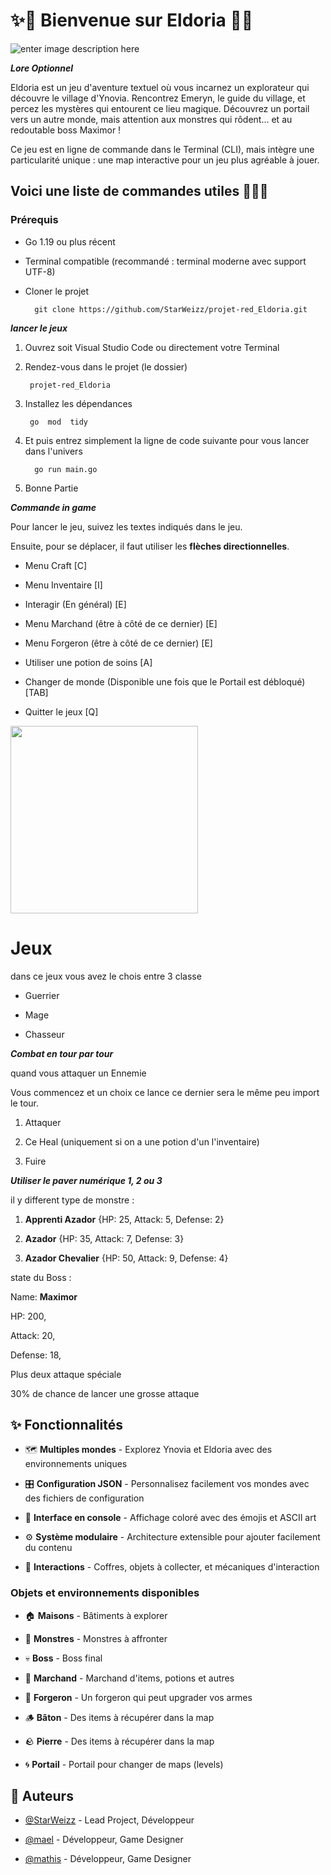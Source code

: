 # ✨🏰 Bienvenue sur Eldoria 🏰✨

![enter image description here](https://videos.openai.com/vg-assets/assets/task_01k5e52ncte16sfyg8tzym9m9y/1758190521_img_0.webp?st=2025-09-18T10:29:56Z&se=2025-09-24T11:29:56Z&sks=b&skt=2025-09-18T10:29:56Z&ske=2025-09-24T11:29:56Z&sktid=a48cca56-e6da-484e-a814-9c849652bcb3&skoid=1af02b11-169c-463d-b441-d2ccfc9f02c8&skv=2019-02-02&sv=2018-11-09&sr=b&sp=r&spr=https,http&sig=LzVwderBp5m3ioIZCQHO87dZ/GD%2b29VAL0I8kClTVVY=&az=oaivgprodscus)
 
***Lore Optionnel***

Eldoria est un jeu d'aventure textuel où vous incarnez un explorateur qui découvre le village d'Ynovia. Rencontrez Emeryn, le guide du village, et percez les mystères qui entourent ce lieu magique. Découvrez un portail vers un autre monde, mais attention aux monstres qui rôdent... et au redoutable boss Maximor !
 
Ce jeu est en ligne de commande dans le Terminal (CLI), mais intègre une particularité unique : une map interactive pour un jeu plus agréable à jouer.
 
## Voici une liste de commandes utiles 🧙🏻‍♂️
 
### Prérequis
 
- Go 1.19 ou plus récent

- Terminal compatible (recommandé : terminal moderne avec support UTF-8)

- Cloner le projet
 
		git clone https://github.com/StarWeizz/projet-red_Eldoria.git
 
***lancer le jeux***
 
1. Ouvrez soit Visual Studio Code ou directement votre Terminal

2. Rendez-vous dans le projet (le dossier)

		projet-red_Eldoria
 
3. Installez les dépendances
 
		go  mod  tidy
 
3. Et puis entrez simplement la ligne de code suivante pour vous lancer dans l'univers
 
		 go run main.go
 
5. Bonne Partie
 
***Commande in game***
 
Pour lancer le jeu, suivez les textes indiqués dans le jeu.
 
Ensuite, pour se déplacer, il faut utiliser les **flèches directionnelles**.
 
- Menu Craft [C]

-  Menu Inventaire [I]

- Interagir (En général) [E]

- Menu Marchand (être à côté de ce dernier)  [E]

- Menu Forgeron (être à côté de ce dernier)  [E]

- Utiliser une potion de soins [A]

- Changer de monde (Disponible une fois que le Portail est débloqué) [TAB]

- Quitter le jeux [Q]
 
 
 
<img src="https://videos.openai.com/vg-assets/assets/task_01k5eb9sgvfvs9y0a1w9505hgg/1758197125_img_1.webp?st=2025-09-18T10:28:20Z&se=2025-09-24T11:28:20Z&sks=b&skt=2025-09-18T10:28:20Z&ske=2025-09-24T11:28:20Z&sktid=a48cca56-e6da-484e-a814-9c849652bcb3&skoid=1af02b11-169c-463d-b441-d2ccfc9f02c8&skv=2019-02-02&sv=2018-11-09&sr=b&sp=r&spr=https,http&sig=d3MmSzFZNKFgh401eWCGEf3srTQMXswBD9wQvq31afU=&az=oaivgprodscus%22" width="300">

 
# Jeux
 
dans ce jeux vous avez le chois entre 3 classe
 
- Guerrier 

- Mage 

- Chasseur
 
***Combat en tour par tour***
 
quand vous attaquer un Ennemie
 
Vous commencez et un choix ce lance ce dernier sera le même peu import le tour.
 
1. Attaquer 

2. Ce Heal (uniquement si on a une potion d'un l'inventaire) 

3. Fuire

***Utiliser le paver numérique 1, 2 ou 3***
 
il y different type de monstre :
 
1. **Apprenti Azador** {HP: 25, Attack: 5, Defense: 2}

2. **Azador** {HP: 35, Attack: 7, Defense: 3}

3. **Azador Chevalier** {HP: 50, Attack: 9, Defense: 4}
 
state du Boss :
 
Name: **Maximor**
 
HP: 200,
 
Attack: 20,
 
Defense: 18,
 
Plus deux attaque spéciale
 
30% de chance de lancer une grosse attaque
 
## ✨ Fonctionnalités
 
-   🗺️  **Multiples mondes**  - Explorez Ynovia et Eldoria avec des environnements uniques

-   🎛️  **Configuration JSON**  - Personnalisez facilement vos mondes avec des fichiers de configuration

-   🎨  **Interface en console**  - Affichage coloré avec des émojis et ASCII art

-   ⚙️  **Système modulaire**  - Architecture extensible pour ajouter facilement du contenu

-   🎯  **Interactions**  - Coffres, objets à collecter, et mécaniques d'interaction
 
  
 
 
### Objets et environnements disponibles
 
-   🏠  **Maisons**  - Bâtiments à explorer

-   👹  **Monstres**  - Monstres à affronter

-   💀  **Boss**  - Boss final

-   💎  **Marchand**  - Marchand d'items, potions et autres

-   🔨  **Forgeron**  - Un forgeron qui peut upgrader vos armes

-   🪵  **Bâton**  - Des items à récupérer dans la map

-   🪨  **Pierre**  - Des items à récupérer dans la map

-   🌀  **Portail**  - Portail pour changer de maps (levels)
 
 
 
## 👥 Auteurs
 
- [@StarWeizz](https://github.com/StarWeizz) - Lead Project,  Développeur
 
- [@mael](https://github.com/StarWeizz) - Développeur, Game Designer
 
- [@mathis](https://github.com/StarWeizz) - Développeur, Game Designer
 
